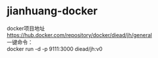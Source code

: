 # jianhuang-docker
docker项目地址<br>
https://hub.docker.com/repository/docker/diead/jh/general
<br>
一键命令：<br>
docker run -d -p 9111:3000 diead/jh:v0
